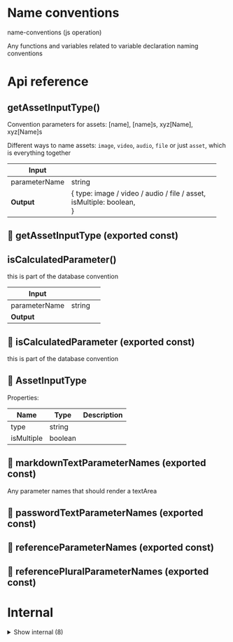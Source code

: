 # Name conventions

name-conventions (js operation)

Any functions and variables related to variable declaration naming conventions




# Api reference

## getAssetInputType()

Convention parameters for assets: [name], [name]s, xyz[Name], xyz[Name]s

Different ways to name assets: `image`, `video`, `audio`, `file` or just `asset`, which is everything together


| Input      |    |    |
| ---------- | -- | -- |
| parameterName | string |  |,| valueType (optional) | `SimplifiedSchemaType` |  |
| **Output** | { type: image / video / audio / file / asset, <br />isMultiple: boolean, <br /> }   |    |



## 📄 getAssetInputType (exported const)

## isCalculatedParameter()

this is part of the database convention


| Input      |    |    |
| ---------- | -- | -- |
| parameterName | string |  |
| **Output** |    |    |



## 📄 isCalculatedParameter (exported const)

this is part of the database convention


## 🔹 AssetInputType

Properties: 

 | Name | Type | Description |
|---|---|---|
| type  | string |  |
| isMultiple  | boolean |  |



## 📄 markdownTextParameterNames (exported const)

Any parameter names that should render a textArea


## 📄 passwordTextParameterNames (exported const)

## 📄 referenceParameterNames (exported const)

## 📄 referencePluralParameterNames (exported const)

# Internal

<details><summary>Show internal (8)</summary>
  
  # getParameterContentType()




| Input      |    |    |
| ---------- | -- | -- |
| parameterName | string |  |
| **Output** |    |    |



## isGeneratedParameterName()

| Input      |    |    |
| ---------- | -- | -- |
| parameterName | string |  |
| **Output** |    |    |



## 🔹 PatternMatcher

Properties: 

 | Name | Type | Description |
|---|---|---|
| pattern  | string |  |
| matches  | string |  |
| isSingleWord (optional) | boolean |  |



## 📄 generatedParameterNames (exported const)

## 📄 getParameterContentType (exported const)

## 📄 isGeneratedParameterName (exported const)

## 📄 parameterNames (exported const)

### Form input types

How do we show different UI's based on certain things we know about some parameter (name + type)? There are many things

- All "image" or "xxxImage" should be Image + camera inputs
- All "asset" or "xxxAsset" should be File inputs
- All "recording" or "xxxAudio" should be mic inputs
- All "position" or "xxxPosition" should be coordinates which should be pickable on the map
- All "path" or "xxxPath" should be an input where you can select a relative path from project root or operation src root, depending on what we need. It needs to be clear what kind of paths are allowed, so we need to think about all the options and if we can all put that in the parameter name (would be best) or if we need to use the description...


## 📄 patternMatchers (exported const)

  </details>

